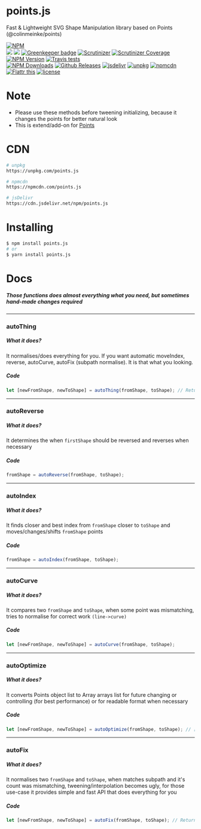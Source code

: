 # points.js
Fast &amp; Lightweight SVG Shape Manipulation library based on Points (@colinmeinke/points)

[![NPM](https://nodei.co/npm/points.js.png?downloads=true&stars=true)](https://nodei.co/npm/points.js/)
<br/>
<img src="http://img.badgesize.io/http://cdn.jsdelivr.net/npm/points.js@latest"/>  <img src="http://img.badgesize.io/http://cdn.jsdelivr.net/npm/points.js@latest?compression=gzip"/>  [![Greenkeeper badge](https://badges.greenkeeper.io/dalisoft/points.js.svg)](https://greenkeeper.io/)  [![Scrutinizer](https://img.shields.io/scrutinizer/g/dalisoft/points.js.svg)]()  [![Scrutinizer Coverage](https://img.shields.io/scrutinizer/coverage/g/dalisoft/points.js.svg)]()  [![NPM Version][npm-image]][npm-url]  [![Travis tests][travis-image]][travis-url]<br/>
[![NPM Downloads][downloads-image]][downloads-url]  [![Github Releases](https://img.shields.io/github/downloads/dalisoft/points.js/latest/total.svg)]()    [![jsdelivr](https://img.shields.io/badge/cdn-jsdelivr-brightgreen.svg)](https://cdn.jsdelivr.net/npm/points.js)  [![unpkg](https://img.shields.io/badge/cdn-unpkg-brightgreen.svg)](https://unpkg.com/points.js)  [![npmcdn](https://img.shields.io/badge/cdn-npmcdn-brightgreen.svg)](https://npmcdn.com/points.js)<br/>
[![Flattr this][flattr-image]][flattr-url]  [![license](https://img.shields.io/github/license/dalisoft/points.js.svg)]()

# Note
* Please use these methods before tweening initializing, because it changes the points for better natural look
* This is extend/add-on for [Points](https://github.com/colinmeinke/points)

# CDN
```bash
# unpkg
https://unpkg.com/points.js

# npmcdn
https://npmcdn.com/points.js

# jsDelivr
https://cdn.jsdelivr.net/npm/points.js
```

# Installing
```bash
$ npm install points.js
# or
$ yarn install points.js
```

# Docs

##### Those functions does almost everything what you need, but sometimes hand-made changes required

---
### autoThing
##### What it does?
It normalises/does everything for you. If you want automatic moveIndex, reverse, autoCurve, autoFix (subpath normalise). It is that what you looking.

##### Code
```javascript
let [newFromShape, newToShape] = autoThing(fromShape, toShape); // Returns normalised path that equalised subpaths and natually look with direction fix/correction (when used?)
```

---
### autoReverse
##### What it does?
It determines the when `firstShape` should be reversed and reverses when necessary

##### Code
```javascript
fromShape = autoReverse(fromShape, toShape);
```

---
### autoIndex
##### What it does?
It finds closer and best index from `fromShape` closer to `toShape` and moves/changes/shifts `fromShape` points

##### Code
```javascript
fromShape = autoIndex(fromShape, toShape);
```

---
### autoCurve
##### What it does?
It compares two `fromShape` and `toShape`, when some point was mismatching, tries to normalise for correct work `(line->curve)`

##### Code
```javascript
let [newFromShape, newToShape] = autoCurve(fromShape, toShape);
```

---
### autoOptimize
##### What it does?
It converts Points object list to Array arrays list for future changing or controlling (for best performance) or for readable format when necessary

##### Code
```javascript
let [newFromShape, newToShape] = autoOptimize(fromShape, toShape); // [['M', 10, 20], ['L', 50, 60]] - easier to tween, read and cleaner
```

---
### autoFix
##### What it does?
It normalises two `fromShape` and `toShape`, when matches subpath and it's count was mismatching, tweening/interpolation becomes ugly, for those use-case it provides simple and fast API that does everything for you

##### Code
```javascript
let [newFromShape, newToShape] = autoFix(fromShape, toShape); // Returns normalised path that equalised subpaths
```

[npm-image]: https://img.shields.io/npm/v/points.js.svg
[npm-url]: https://npmjs.org/package/points.js
[downloads-image]: https://img.shields.io/npm/dm/points.js.svg
[downloads-url]: https://npmjs.org/package/points.js
[travis-image]: https://travis-ci.org/dalisoft/points.js.svg?branch=master
[travis-url]: https://travis-ci.org/dalisoft/points.js
[flattr-image]: https://api.flattr.com/button/flattr-badge-large.png
[flattr-url]: https://flattr.com/submit/auto?fid=kxw7jx&url=https%3A%2F%2Fgithub.com%2Fdalisoft%2Fpoints.js
[cdnjs-image]: https://img.shields.io/cdnjs/v/points.js.svg
[cdnjs-url]: https://cdnjs.com/libraries/points.js